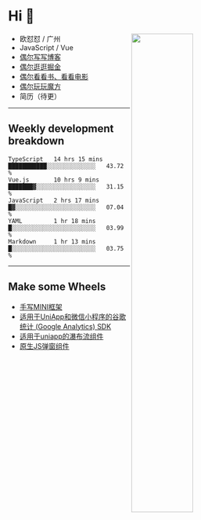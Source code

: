 # Hi 👋

[<img align="right" width="50%" src="https://github-readme-stats.vercel.app/api?username=OUDUIDUI&theme=dark&show_icons=true">](https://metrics.lecoq.io/OUDUIDUI?template=classic&#41;)


-   欧怼怼 / 广州
-   JavaScript / Vue
-   [偶尔写写博客](OUDUIDUI.cn)
-   [偶尔逛逛掘金](https://juejin.cn/user/4309700183594366)
-   [偶尔看看书、看看电影](https://www.yuque.com/books/share/3ee1684b-8e19-4849-b5aa-13d1813ded6d)
-   [偶尔玩玩魔方](https://cubing.com/results/person/2014OUSH01)
-   简历（待更）

---

##  Weekly development breakdown

<!--START_SECTION:waka-->
```text
TypeScript   14 hrs 15 mins  ███████████░░░░░░░░░░░░░░   43.72 % 
Vue.js       10 hrs 9 mins   ███████▓░░░░░░░░░░░░░░░░░   31.15 % 
JavaScript   2 hrs 17 mins   █▓░░░░░░░░░░░░░░░░░░░░░░░   07.04 % 
YAML         1 hr 18 mins    █░░░░░░░░░░░░░░░░░░░░░░░░   03.99 % 
Markdown     1 hr 13 mins    █░░░░░░░░░░░░░░░░░░░░░░░░   03.75 % 
```
<!--END_SECTION:waka-->



---

##  Make some Wheels

- [手写MINI框架](https://github.com/OUDUIDUI/mini)
- [适用于UniApp和微信小程序的谷歌统计 (Google Analytics) SDK](https://github.com/OUDUIDUI/ga-tracker)
- [适用于uniapp的瀑布流组件](https://github.com/OUDUIDUI/uniapp_waterfalls_flow)
- [原生JS弹窗组件](https://github.com/OUDUIDUI/notice-kit)


